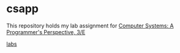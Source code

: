 # csapp

This repository holds my lab assignment for [Computer Systems: A Programmer's Perspective, 3/E][1]

[labs][2]

[1]:http://csapp.cs.cmu.edu/3e/home.html
[2]:http://csapp.cs.cmu.edu/3e/labs.html
